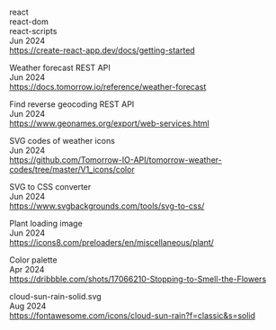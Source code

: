 react
<br>react-dom
<br>react-scripts
<br>Jun 2024
<br><https://create-react-app.dev/docs/getting-started>

Weather forecast REST API
<br>Jun 2024
<br><https://docs.tomorrow.io/reference/weather-forecast>

Find reverse geocoding REST API
<br>Jun 2024
<br><https://www.geonames.org/export/web-services.html>

SVG codes of weather icons
<br>Jun 2024
<br><https://github.com/Tomorrow-IO-API/tomorrow-weather-codes/tree/master/V1_icons/color>

SVG to CSS converter
<br>Jun 2024
<br><https://www.svgbackgrounds.com/tools/svg-to-css/>

Plant loading image
<br>Jun 2024
<br><https://icons8.com/preloaders/en/miscellaneous/plant/>

Color palette
<br>Apr 2024
<br><https://dribbble.com/shots/17066210-Stopping-to-Smell-the-Flowers>

cloud-sun-rain-solid.svg
<br>Aug 2024
<br><https://fontawesome.com/icons/cloud-sun-rain?f=classic&s=solid>
